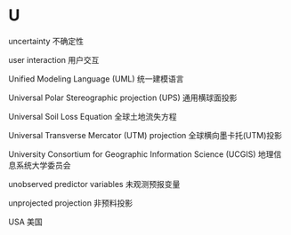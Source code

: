 # U

uncertainty 不确定性

user interaction 用户交互

Unified Modeling Language (UML) 统一建模语言

Universal Polar Stereographic projection (UPS) 通用横球面投影

Universal Soil Loss Equation 全球土地流失方程

Universal Transverse Mercator (UTM) projection 全球横向墨卡托(UTM)投影

University Consortium for Geographic Information Science (UCGIS) 地理信息系统大学委员会

unobserved predictor variables 未观测预报变量

unprojected projection 非预料投影

USA 美国